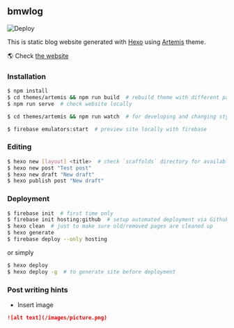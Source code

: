 ## bmwlog

![Deploy](https://github.com/bmwant/bmwlog-static/actions/workflows/firebase-hosting-deploy.yml/badge.svg)

This is static blog website generated with [Hexo](https://hexo.io/) using [Artemis](https://github.com/Dreyer/hexo-theme-artemis) theme.

🌎 Check [the website](https://bmwlog.pp.ua/)

### Installation

```bash
$ npm install
$ cd themes/artemis && npm run build  # rebuild theme with different params
$ npm run serve  # check website locally

$ cd themes/artemis && npm run watch  # for developing and changing styles

$ firebase emulators:start  # preview site locally with firebase
```

### Editing
```bash
$ hexo new [layout] <title>  # check `scaffolds` directory for available layouts
$ hexo new post "Test post"
$ hexo new draft "New draft"
$ hexo publish post "New draft"
```

### Deployment
```bash
$ firebase init  # first time only
$ firebase init hosting:github  # setup automated deployment via Github Actions
$ hexo clean  # just to make sure old/removed pages are cleaned up
$ hexo generate
$ firebase deploy --only hosting
```

or simply

```bash
$ hexo deploy
$ hexo deploy -g  # to generate site before deployment
```

### Post writing hints

* Insert image

```markdown
![alt text](/images/picture.png)
```
